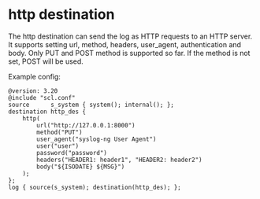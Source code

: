 http destination
================

The http destination can send the log as HTTP requests to an HTTP server.
It supports setting url, method, headers, user\_agent, authentication
and body. Only PUT and POST method is supported so far. If the method is
not set, POST will be used.

Example config:

```
@version: 3.20
@include "scl.conf"
source      s_system { system(); internal(); };
destination http_des {
    http(
        url("http://127.0.0.1:8000")
        method("PUT")
        user_agent("syslog-ng User Agent")
        user("user")
        password("password")
        headers("HEADER1: header1", "HEADER2: header2")
        body("${ISODATE} ${MSG}")
    );
};
log { source(s_system); destination(http_des); };
```
